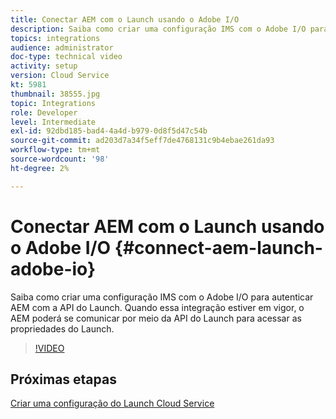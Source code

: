 ```yaml
---
title: Conectar AEM com o Launch usando o Adobe I/O
description: Saiba como criar uma configuração IMS com o Adobe I/O para autenticar AEM com a API do Launch. Quando essa integração estiver em vigor, o AEM poderá se comunicar por meio da API do Launch para acessar as propriedades do Launch.
topics: integrations
audience: administrator
doc-type: technical video
activity: setup
version: Cloud Service
kt: 5981
thumbnail: 38555.jpg
topic: Integrations
role: Developer
level: Intermediate
exl-id: 92dbd185-bad4-4a4d-b979-0d8f5d47c54b
source-git-commit: ad203d7a34f5eff7de4768131c9b4ebae261da93
workflow-type: tm+mt
source-wordcount: '98'
ht-degree: 2%

---
```


# Conectar AEM com o Launch usando o Adobe I/O {#connect-aem-launch-adobe-io}

Saiba como criar uma configuração IMS com o Adobe I/O para autenticar AEM com a API do Launch. Quando essa integração estiver em vigor, o AEM poderá se comunicar por meio da API do Launch para acessar as propriedades do Launch.

>[!VIDEO](https://video.tv.adobe.com/v/38555?quality=12&learn=on)

## Próximas etapas

[Criar uma configuração do Launch Cloud Service](create-launch-cloud-service.md)
